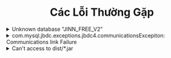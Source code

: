 <span>
  <div align="center">
    
# Các Lỗi Thường Gặp
  </div>

<details><summary>Unknown database "JINN_FREE_V2"</summary>

>Lỗi này có nghĩa là không tìm thấy DataBase JINN_FREE_V2, để khắc phục lỗi này bạn hãy xem qua video [Setup SQL](https://www.youtube.com/shorts/mp9ofZ96qFE)
</details>

<details><summary>com.mysql.jbdc.exceptions.jbdc4.communicationsExcepiton: Communications link Failure</summary>

>Để khắc phục lỗi này bạn chỉ cần mở KSWEB cho nó chạy ngầm và chạy lại server
</details>

<details><summary>Can't access to dist/*.jar</summary>

> Bạn chỉ cần tải dữ liệu và cài đặt dữ liệu ở trong menu
</details>
</span>
